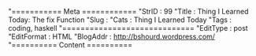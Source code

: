 "=========== Meta ============
"StrID : 99
"Title : Thing I Learned Today: The fix Function
"Slug  : 
"Cats  : Thing I Learned Today
"Tags  : coding, haskell
"=============================
"EditType   : post
"EditFormat : HTML
"BlogAddr   : http://bshourd.wordpress.com/
"========== Content ==========


